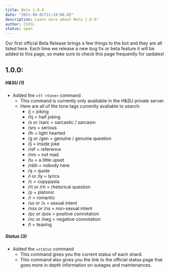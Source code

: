 ```yaml
---
title: Beta 1.0.0
date: "2021-09-01T11:19:00.0Z"
description: Learn more about Beta 1.0.0!
author: CVXSL
status: open
---
```

Our first official Beta Release brings a few things to the bot and they are all listed here. Each time we release a new bug fix or beta feature it will be added to this page, so make sure to check this page frequently for updates!

## 1.0.0:

##### H&SU (1)

- Added the `=tt <tone>` command
  - This command is currently only availiable in the H&SU private server.
  - Here are all of the tone tags currently avaliable to search:
    - /j = joking
    - /hj = half joking
    - /s or /sarc = sarcastic / sarcasm
    - /srs = serious
    - /lh = light hearted
    - /g or /gen = genuine / genuine question
    - /ij = inside joke
    - /ref = reference
    - /nm = not mad
    - /lu = a little upset
    - /nbh = nobody here
    - /q = quote
    - /l or /ly = lyrics
    - /c = copypasta
    - /rt or /rh = rhetorical question
    - /p = platonic
    - /r = romantic
    - /sx or /x = sexual intent
    - /nsx or /ns = non-sexual intent
    - /pc or /pos = positive connotation
    - /nc or /neg = negative connotation
    - /t = teasing

##### Status (3)

- Added the `=status` command
  - This command gives you the current status of each shard.
  - This command also gives you the link to the official status page that goes more in depth information on outages and maintenances.

##### 
